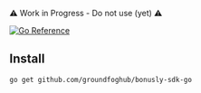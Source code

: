 ⚠️ Work in Progress - Do not use (yet) ⚠️

[![Go Reference](https://pkg.go.dev/badge/github.com/groundfoghub/bonusly-sdk-go.svg)](https://pkg.go.dev/github.com/groundfoghub/bonusly-sdk-go)

## Install

```shell
go get github.com/groundfoghub/bonusly-sdk-go
```
